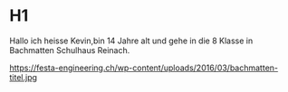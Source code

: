# H1

Hallo ich heisse Kevin,bin 14 Jahre alt und gehe in die 8 Klasse in Bachmatten Schulhaus Reinach.

https://festa-engineering.ch/wp-content/uploads/2016/03/bachmatten-titel.jpg
